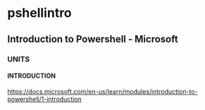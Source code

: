 # pshellintro
## Introduction to Powershell - Microsoft

### UNITS
#### INTRODUCTION
https://docs.microsoft.com/en-us/learn/modules/introduction-to-powershell/1-introduction



